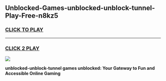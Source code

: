 
## Unblocked-Games-unblocked-unblock-tunnel-Play-Free-n8kz5
<h3>
<a href="https://premium76.site?title=unblocked-unblock-tunnel&ref=23A">CLICK TO PLAY</a></h3>
<hr>

<h3>
<a href="https://premium76.site?title=unblocked-unblock-tunnel&ref=23A">CLICK 2 PLAY</a>
  
</h3>

<a href="https://premium76.site?title=unblocked-unblock-tunnel&ref=23A"><img src="https://clearcache.store/games.png"></a>


**unblocked-unblock-tunnel games unblocked: Your Gateway to Fun and Accessible Online Gaming**
